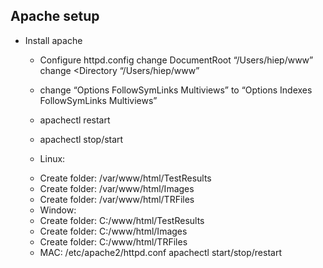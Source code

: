 ## Apache setup
* Install apache
   * Configure httpd.config
	  change DocumentRoot “/Users/hiep/www”
	  change <Directory “/Users/hiep/www”
	* change “Options FollowSymLinks Multiviews” to “Options Indexes FollowSymLinks Multiviews”
	* apachectl restart
	* apachectl stop/start

   * Linux:
	- Create folder: /var/www/html/TestResults
	- Create folder: /var/www/html/Images
	- Create folder: /var/www/html/TRFiles
   * Window:
	- Create folder: C:/www/html/TestResults
	- Create folder: C:/www/html/Images
	- Create folder: C:/www/html/TRFiles
   * MAC:
	/etc/apache2/httpd.conf
	apachectl start/stop/restart
